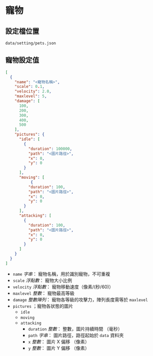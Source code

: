 # 寵物

## 設定檔位置

`data/setting/pets.json`

## 寵物設定值

```json
[
  {
    "name": "<寵物名稱>",
    "scale": 0.1,
    "velocity": 2.0,
    "maxlevel": 5,
    "damage": [
      100,
      200,
      300,
      400,
      500
    ],
    "pictures": {
      "idle": [
        {
          "duration": 100000,
          "path": "<圖片路徑>",
          "x": 0,
          "y": 0
        }
      ],
      "moving": [
           {
          "duration": 100,
          "path": "<圖片路徑>",
          "x": 0,
          "y": 0
        }
      ],
      "attacking": [
        {
          "duration": 100,
          "path": "<圖片路徑>",
          "x": 0,
          "y": 0
        }
      ]
    }
  }
]
```

- `name` *字串*： 寵物名稱，用於識別寵物，不可重複
- `scale` *浮點數*： 寵物大小比例
- `velocity` *浮點數*： 寵物移動速度（像素/(秒/60)）
- `maxlevel` *整數*： 寵物最高等級
- `damage` *整數陣列*： 寵物各等級的攻擊力，陣列長度需等於 `maxlevel`
- `pictures` ；寵物各狀態的圖片
  - `idle`
  - `moving`
  - `attacking`
    - `duration` *整數*： 整數，圖片持續時間 （毫秒）
    - `path` *字串*： 圖片路徑，路徑起始於 `data` 資料夾
    - `x` *整數*： 圖片 X 偏移 （像素）
    - `y` *整數*： 圖片 Y 偏移 （像素）
